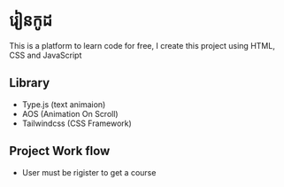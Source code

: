 # រៀនកូដ
This is a platform to learn code for free, I create this project using HTML, CSS and JavaScript
## Library
- Type.js (text animaion)
- AOS (Animation On Scroll)
- Tailwindcss (CSS Framework)
  
## Project Work flow
- User must be rigister to get a course
